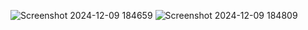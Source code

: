 ![Screenshot 2024-12-09 184659](https://github.com/user-attachments/assets/5d89181e-df93-44b0-aaa6-747f1a71ad2d)
![Screenshot 2024-12-09 184809](https://github.com/user-attachments/assets/1fc31d49-715f-48a9-bf00-bf775b3b8d56)

